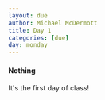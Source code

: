 ```yaml
---
layout: due
author: Michael McDermott
title: Day 1
categories: [due]
day: monday
---
```

#### Nothing
It's the first day of class!
